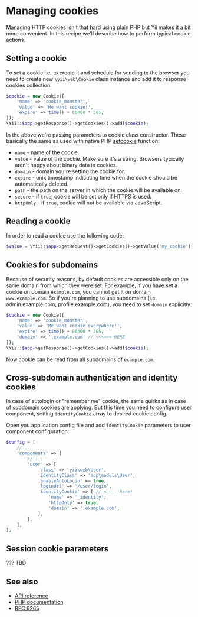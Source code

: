 Managing cookies
================

Managing HTTP cookies isn't that hard using plain PHP but Yii makes it a bit more convenient. In this recipe we'll describe how to perform typical cookie actions.

Setting a cookie
----------------

To set a cookie i.e. to create it and schedule for sending to the browser you need to create new `\yii\web\Cookie` class instance and add it to response cookies collection:

```php
$cookie = new Cookie([
    'name' => 'cookie_monster',
    'value' => 'Me want cookie!',
    'expire' => time() + 86400 * 365,
]);
\Yii::$app->getResponse()->getCookies()->add($cookie);
```

In the above we're passing parameters to cookie class constructor. These basically the same as used with native PHP [setcookie](http://php.net/manual/en/function.setcookie.php) function:

- `name` - name of the cookie.
- `value` - value of the cookie. Make sure it's a string. Browsers typically aren't happy about binary data in cookies.
- `domain` - domain you're setting the cookie for.
- `expire` - unix timestamp indicating time when the cookie should be automatically deleted.
- `path` - the path on the server in which the cookie will be available on.
- `secure` - if `true`, cookie will be set only if HTTPS is used.
- `httpOnly` - if `true`, cookie will not be available via JavaScript.

Reading a cookie
----------------

In order to read a cookie use the following code:

```php
$value = \Yii::$app->getRequest()->getCookies()->getValue('my_cookie');
```

Cookies for subdomains
----------------------

Because of security reasons, by default cookies are accessible only on the same domain from which they were set.
For example, if you have set a cookie on domain `example.com`, you cannot get it on domain `www.example.com`.
So if you're planning to use subdomains (i.e. admin.example.com, profile.example.com), you need to set `domain`
explicitly:

```php
$cookie = new Cookie([
	'name' => 'cookie_monster',
	'value' => 'Me want cookie everywhere!',
	'expire' => time() + 86400 * 365,
	'domain' => '.example.com' // <<<=== HERE
]);
\Yii::$app->getResponse()->getCookies()->add($cookie);
```

Now cookie can be read from all subdomains of `example.com`.

Cross-subdomain authentication and identity cookies
---------------------------------------------------

In case of autologin or "remember me" cookie, the same quirks as in case of subdomain cookies are applying.
But this time you need to configure user component, setting `identityCookie` array to desired cookie config.

Open you application config file and add `identityCookie` parameters to user component configuration:

```php
$config = [
    // ...
    'components' => [
        // ...
        'user' => [
            'class' => 'yii\web\User',
            'identityClass' => 'app\models\User',
            'enableAutoLogin' => true,
            'loginUrl' => '/user/login',
            'identityCookie' => [ // <---- here!
                'name' => '_identity',
                'httpOnly' => true,
                'domain' => '.example.com',
            ],
        ],
    ],
];
```

Session cookie parameters
-------------------------

???
TBD

See also
--------

- [API reference](http://stuff.cebe.cc/yii2docs/yii-web-cookie.html)
- [PHP documentation](http://php.net/manual/en/function.setcookie.php)
- [RFC 6265](http://www.faqs.org/rfcs/rfc6265.html)
